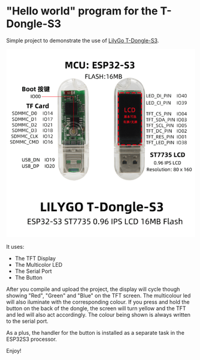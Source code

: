 
# "Hello world" program for the T-Dongle-S3

Simple project to demonstrate the use of [LilyGo T-Dongle-S3](https://github.com/Xinyuan-LilyGO/T-Dongle-S3).

![T-Dongle-S3](img/t-dongle-s3.png)

It uses:

* The TFT Display
* The Multicolor LED
* The Serial Port
* The Button

After you compile and upload the project, the display will cycle though showing "Red", "Green" and "Blue" on the TFT screen. The multicolour led will also iluminate with the corresponding colour. If you press and hold the button on the back of the dongle, the screen will turn yellow and the TFT and led will also act accordingly. The colour being shown is always written to the serial port.

As a plus, the handler for the button is installed as a separate task in the ESP32S3 processor.

Enjoy!
